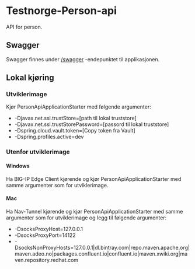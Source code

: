 # Testnorge-Person-api
API for person.

## Swagger
Swagger finnes under [/swagger](https://testnorge-person-api.nais.preprod.local/swagger) -endepunktet til applikasjonen.
 
## Lokal kjøring
  
### Utviklerimage
Kjør PersonApiApplicationStarter med følgende argumenter:
 - -Djavax.net.ssl.trustStore=[path til lokal truststore]
 - -Djavax.net.ssl.trustStorePassword=[passord til lokal truststore]
 - -Dspring.cloud.vault.token=[Copy token fra Vault]
 - -Dspring.profiles.active=dev
   
### Utenfor utviklerimage
   
#### Windows
Ha BIG-IP Edge Client kjørende og kjør PersonApiApplicationStarter med samme argumenter som for utviklerimage.
   
#### Mac
Ha Nav-Tunnel kjørende og kjør PersonApiApplicationStarter med samme argumenter som for utviklerimage og legg til følgende argumenter:
- -DsocksProxyHost=127.0.0.1
- -DsocksProxyPort=14122
- -DsocksNonProxyHosts=127.0.0.1|dl.bintray.com|repo.maven.apache.org|maven.adeo.no|packages.confluent.io|confluent.io|maven.xwiki.org|maven.repository.redhat.com
   